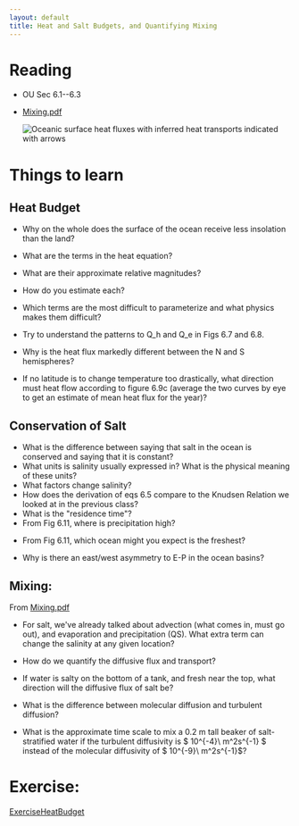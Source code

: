 ```yaml
---
layout: default
title: Heat and Salt Budgets, and Quantifying Mixing
---
```


# Reading
  - OU Sec 6.1--6.3
  - [Mixing.pdf](../../Readings/Mixing.pdf)

      ![Oceanic surface heat fluxes with inferred heat transports indicated with arrows](../../figs/NetHeatTrans.jpg)

# Things to learn

## Heat Budget
  - Why on the whole does the surface of the ocean receive less
    insolation than the land?
<!-- albedo, more clouds) -->
  - What are the terms in the heat equation?
<!--
[//]: # insolation: shortwave sun.
[//]: # back reflection: long wave emmisivity.
[//]: # sensible heat loss: diffusion of heat from warm to cold[//]: #
[//]: # evaporative heat loss  -->
  - What are their approximate relative magnitudes?
<!-- [//]: # 100:45:10:45 (roughly)...
-->
  - How do you estimate each?
<!-- [//]: # insolation: can measure from sensors -->
<!-- [//]: # back radiation: same sensors turned upside down.  But very -->
<!-- [//]: # inhomogenous. -->
<!-- [//]: # sensible heat loss: temperature difference, but alos depends a lot -->
<!-- [//]: # on wind speed and boundary layers -->
<!-- [//]: # evaporative: humidity, temperature difference, also wind speeds and -->
<!-- [//]: # BL turbulences. -->
  - Which terms are the most difficult to parameterize and what
    physics makes them difficult?
<!-- [//]: # sensible and evaporative are hard -->
  - Try to understand the patterns to Q_h and Q_e in Figs 6.7 and 6.8.  
<!-- [//]: # western heat losses are due to warm water being brought in from S in -->
<!-- [//]: # Gulf Stream and Kuroshio. Also dry cold air from continents -->
  - Why is the heat flux markedly different between the N and S
    hemispheres?  
<!-- [//]: # Dry cold air from continents! -->
  - If no latitude is to change temperature too drastically, what
    direction must heat flow according to figure 6.9c (average the two
    curves by eye to get an estimate of mean heat flux for the year)?
<!-- [//]: # From equator to approx 30 N/30 S -->

<!-- [//]: #  - How is this different than the answer in the Atlantic (Fig 5.12)? (note: we'll see later that the Atlantic is relatively special in terms of its circulation) -->
<!-- [//]: # Atlantic has net flow to the N at all latitudes. -->

## Conservation of Salt
  - What is the difference between saying that salt in the ocean is
    conserved and saying that it is constant?
  - What units is salinity usually expressed in?  What is the physical
    meaning of these units?
  - What factors change salinity?
  - How does the derivation of eqs 6.5 compare to the Knudsen
    Relation we looked at in the previous class?
  - What is the "residence time"?
  - From Fig 6.11, where is precipitation high?
<!-- [//]: # high: sub-polar regions, equator (ITZC)  -->
  - From Fig 6.11, which ocean might you expect is the freshest?
<!-- [//]: # Expect Pacific to be the freshest. -->
  - Why is there an east/west asymmetry to E-P in the ocean basins?
<!-- [//]: # Upwelling makes water colder, and thus less likely to evaporate. -->
<!-- [//]: # Currents carry water on the western boundaries.  More evaporation in -->
<!-- [//]: # the east because the trades blow from east to west at these -->
<!-- [//]: # latitudes and have not had as much time to become humid.   -->


## Mixing:
  From [Mixing.pdf](../../Readings/Mixing.pdf)

  - For salt, we've already talked about advection (what comes in, must go out), and evaporation and precipitation (QS).  What extra term can change the salinity at any given location?  
<!-- [//]: # mixing! -->
  - How do we quantify the diffusive flux and transport?  
<!-- [//]: # flux is -k dC/dx in x direction. -->
  - If water is salty on the bottom of a tank, and fresh near the top, what direction will the diffusive flux of salt be?
<!-- [//]: # from salty to fresh   -->
  - What is the difference between molecular diffusion and turbulent diffusion?  
<!-- [//]: # turbulent is like stirring a cup of coffee. -->
  - What is the approximate time scale to mix a 0.2 m tall beaker of salt-stratified water if the turbulent diffusivity is $ 10^{-4}\ m^2s^{-1} $ instead of the molecular diffusivity of $ 10^{-9}\ m^2s^{-1}$?
<!--[//]: # about 1 hour   -->


# Exercise:
[ExerciseHeatBudget](../ExerciseHeatBudget)

<!--- <comment>

## In class Exercise:  

If the heat-flux into the ocean looks like a cos-wave between the
Equator and the north pole, what must the advective heat flux be at
the equator, pole, and at 45 N?  Sketch the advective heat flux
between these points.


## Concepts:
  - parameterization of subgridscale
  -
</comment>
--->
